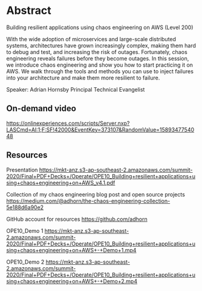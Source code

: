 # Abstract

Building resilient applications using chaos engineering on AWS (Level 200)

With the wide adoption of microservices and large-scale distributed systems, architectures have grown increasingly complex, making them hard to debug and test, and increasing the risk of outages. Fortunately, chaos engineering reveals failures before they become outages. In this session, we introduce chaos engineering and show you how to start practicing it on AWS. We walk through the tools and methods you can use to inject failures into your architecture and make them more resilient to failure.

Speaker: Adrian Hornsby
Principal Technical Evangelist

## On-demand video

<https://onlinexperiences.com/scripts/Server.nxp?LASCmd=AI:1;F:SF!42000&EventKey=373107&RandomValue=1589347754048>

## Resources

Presentation
<https://mkt-anz.s3-ap-southeast-2.amazonaws.com/summit-2020/Final+PDF+Decks+/Operate/OPE10_Building+resilient+applications+using+chaos+engineering+on+AWS_v4.1.pdf>

Collection of my chaos engineering blog post and open source projects
<https://medium.com/@adhorn/the-chaos-engineering-collection-5e188d6a90e2>

GitHub account for resources
<https://github.com/adhorn>

OPE10_Demo 1
<https://mkt-anz.s3-ap-southeast-2.amazonaws.com/summit-2020/Final+PDF+Decks+/Operate/OPE10_Building+resilient+applications+using+chaos+engineering+on+AWS+-+Demo+1.mp4>

OPE10_Demo 2
<https://mkt-anz.s3-ap-southeast-2.amazonaws.com/summit-2020/Final+PDF+Decks+/Operate/OPE10_Building+resilient+applications+using+chaos+engineering+on+AWS+-+Demo+2.mp4>
